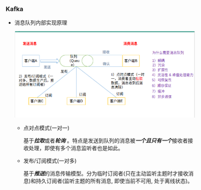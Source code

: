 ### Kafka

- 消息队列内部实现原理

  ![image-20200918171044168](kafka.assets/image-20200918171044168.png)

  - 点对点模式(一对一)

    基于***拉取***或者***轮询*** 。特点是发送到队列的消息被***一个且只有一个***接收者接收处理，即使有多个消息监听者也是如此。

  - 发布/订阅模式(一对多)

    基于***推送***的消息传输模型。分为临时订阅者(只在主动监听主题时才接收消息)和持久订阅者(监听主题的所有消息, 即使当前不可用, 处于离线状态)。

  



































































